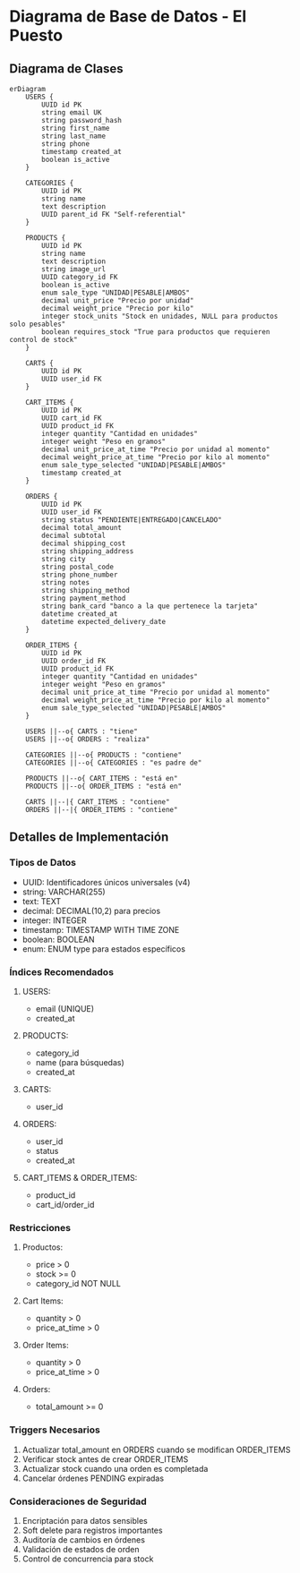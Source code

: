 # Diagrama de Base de Datos - El Puesto

## Diagrama de Clases

```mermaid
erDiagram
    USERS {
        UUID id PK
        string email UK
        string password_hash
        string first_name
        string last_name
        string phone
        timestamp created_at
        boolean is_active
    }

    CATEGORIES {
        UUID id PK
        string name
        text description
        UUID parent_id FK "Self-referential"
    }

    PRODUCTS {
        UUID id PK
        string name
        text description
        string image_url
        UUID category_id FK
        boolean is_active
        enum sale_type "UNIDAD|PESABLE|AMBOS"
        decimal unit_price "Precio por unidad"
        decimal weight_price "Precio por kilo"
        integer stock_units "Stock en unidades, NULL para productos solo pesables"
        boolean requires_stock "True para productos que requieren control de stock"
    }

    CARTS {
        UUID id PK
        UUID user_id FK
    }

    CART_ITEMS {
        UUID id PK
        UUID cart_id FK
        UUID product_id FK
        integer quantity "Cantidad en unidades"
        integer weight "Peso en gramos"
        decimal unit_price_at_time "Precio por unidad al momento"
        decimal weight_price_at_time "Precio por kilo al momento"
        enum sale_type_selected "UNIDAD|PESABLE|AMBOS"
        timestamp created_at
    }

    ORDERS {
        UUID id PK
        UUID user_id FK
        string status "PENDIENTE|ENTREGADO|CANCELADO"
        decimal total_amount
        decimal subtotal
        decimal shipping_cost
        string shipping_address
        string city
        string postal_code
        string phone_number
        string notes
        string shipping_method
        string payment_method
        string bank_card "banco a la que pertenece la tarjeta"
        datetime created_at
        datetime expected_delivery_date
    }

    ORDER_ITEMS {
        UUID id PK
        UUID order_id FK
        UUID product_id FK
        integer quantity "Cantidad en unidades"
        integer weight "Peso en gramos"
        decimal unit_price_at_time "Precio por unidad al momento"
        decimal weight_price_at_time "Precio por kilo al momento"
        enum sale_type_selected "UNIDAD|PESABLE|AMBOS"
    }

    USERS ||--o{ CARTS : "tiene"
    USERS ||--o{ ORDERS : "realiza"
    
    CATEGORIES ||--o{ PRODUCTS : "contiene"
    CATEGORIES ||--o{ CATEGORIES : "es padre de"
    
    PRODUCTS ||--o{ CART_ITEMS : "está en"
    PRODUCTS ||--o{ ORDER_ITEMS : "está en"
    
    CARTS ||--|{ CART_ITEMS : "contiene"
    ORDERS ||--|{ ORDER_ITEMS : "contiene"
```

## Detalles de Implementación

### Tipos de Datos
- UUID: Identificadores únicos universales (v4)
- string: VARCHAR(255)
- text: TEXT
- decimal: DECIMAL(10,2) para precios
- integer: INTEGER
- timestamp: TIMESTAMP WITH TIME ZONE
- boolean: BOOLEAN
- enum: ENUM type para estados específicos

### Índices Recomendados
1. USERS:
   - email (UNIQUE)
   - created_at

2. PRODUCTS:
   - category_id
   - name (para búsquedas)
   - created_at

3. CARTS:
   - user_id

4. ORDERS:
   - user_id
   - status
   - created_at

5. CART_ITEMS & ORDER_ITEMS:
   - product_id
   - cart_id/order_id

### Restricciones
1. Productos:
   - price > 0
   - stock >= 0
   - category_id NOT NULL

2. Cart Items:
   - quantity > 0
   - price_at_time > 0

3. Order Items:
   - quantity > 0
   - price_at_time > 0

4. Orders:
   - total_amount >= 0

### Triggers Necesarios
1. Actualizar total_amount en ORDERS cuando se modifican ORDER_ITEMS
2. Verificar stock antes de crear ORDER_ITEMS
3. Actualizar stock cuando una orden es completada
4. Cancelar órdenes PENDING expiradas

### Consideraciones de Seguridad
1. Encriptación para datos sensibles
2. Soft delete para registros importantes
3. Auditoría de cambios en órdenes
4. Validación de estados de orden
5. Control de concurrencia para stock